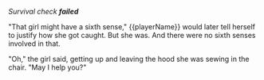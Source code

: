 _Survival check **failed**_

"That girl might have a sixth sense," {{playerName}} would later tell herself to justify how she got caught. But she was. And there were no sixth senses involved in that.

"Oh," the girl said, getting up and leaving the hood she was sewing in the chair. "May I help you?"
